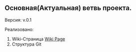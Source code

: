 ## Основная(Актуальная) ветвь проекта.

Версия: v.0.1

Реализовано: 

1. Wiki-Страница [Wiki Page](https://github.com/DOESNT-GAME/tmp/wiki/Project-Wiki)
2. Cтруктура Git
